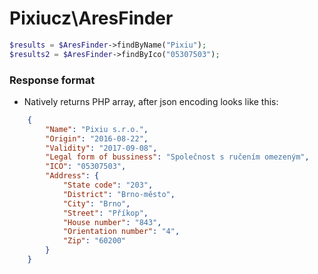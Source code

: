 # Pixiucz\AresFinder
```php
$results = $AresFinder->findByName("Pixiu");
$results2 = $AresFinder->findByIco("05307503");
```
### Response format
- Natively returns PHP array, after json encoding looks like this: 
```json
    {
        "Name": "Pixiu s.r.o.",
        "Origin": "2016-08-22",
        "Validity": "2017-09-08",
        "Legal form of bussiness": "Společnost s ručením omezeným",
        "ICO": "05307503",
        "Address": {
            "State code": "203",
            "District": "Brno-město",
            "City": "Brno",
            "Street": "Příkop",
            "House number": "843",
            "Orientation number": "4",
            "Zip": "60200"
        }
    }
```